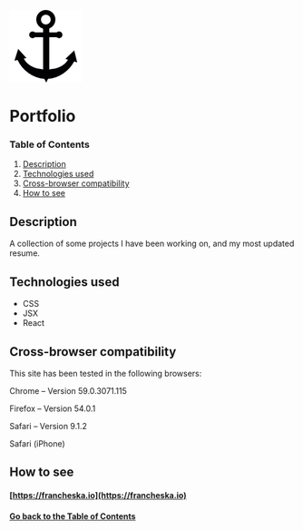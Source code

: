 ![Portfolio under the sea...](./public/images/logo/anchor-black.png)

# <a name="project">Portfolio</a>

### Table of Contents

1. [Description](#description)
2. [Technologies used](#technologies)
3. [Cross-browser compatibility](#compatibility)
4. [How to see](#site)

## <a name="description">Description</a>

A collection of some projects I have been working on, and my most updated resume.

## <a name="technologies">Technologies used</a>

* CSS
* JSX
* React

## <a name="compatibility">Cross-browser compatibility</a>

This site has been tested in the following browsers:

Chrome – Version 59.0.3071.115 

Firefox – Version 54.0.1

Safari – Version 9.1.2

Safari (iPhone)

## <a name="site">How to see</a>

#### [https://francheska.io](https://francheska.io)

#### [Go back to the Table of Contents](#project)
